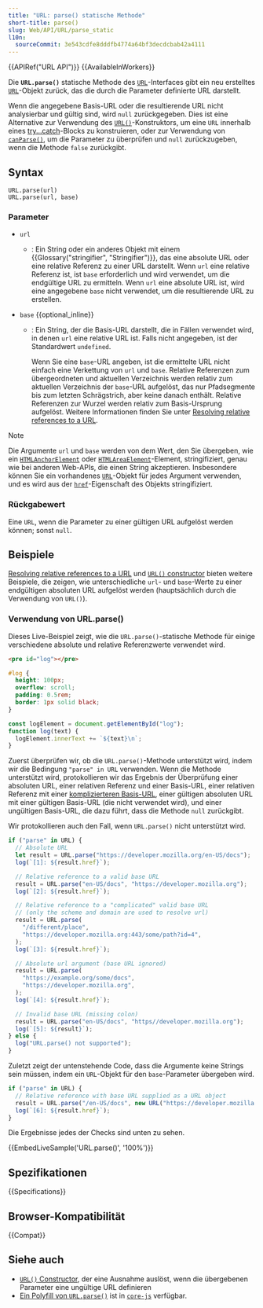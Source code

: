 ```yaml
---
title: "URL: parse() statische Methode"
short-title: parse()
slug: Web/API/URL/parse_static
l10n:
  sourceCommit: 3e543cdfe8dddfb4774a64bf3decdcbab42a4111
---
```


{{APIRef("URL API")}} {{AvailableInWorkers}}

Die **`URL.parse()`** statische Methode des [`URL`](/de/docs/Web/API/URL)-Interfaces gibt ein neu erstelltes [`URL`](/de/docs/Web/API/URL)-Objekt zurück, das die durch die Parameter definierte URL darstellt.

Wenn die angegebene Basis-URL oder die resultierende URL nicht analysierbar und gültig sind, wird `null` zurückgegeben. Dies ist eine Alternative zur Verwendung des [`URL()`](/de/docs/Web/API/URL/URL)-Konstruktors, um eine `URL` innerhalb eines [try...catch](/de/docs/Web/JavaScript/Reference/Statements/try...catch)-Blocks zu konstruieren, oder zur Verwendung von [`canParse()`](/de/docs/Web/API/URL/canParse_static), um die Parameter zu überprüfen und `null` zurückzugeben, wenn die Methode `false` zurückgibt.

## Syntax

```js-nolint
URL.parse(url)
URL.parse(url, base)
```

### Parameter

- `url`
  - : Ein String oder ein anderes Objekt mit einem {{Glossary("stringifier", "Stringifier")}}, das eine absolute URL oder eine relative Referenz zu einer URL darstellt. Wenn `url` eine relative Referenz ist, ist `base` erforderlich und wird verwendet, um die endgültige URL zu ermitteln. Wenn `url` eine absolute URL ist, wird eine angegebene `base` nicht verwendet, um die resultierende URL zu erstellen.
- `base` {{optional_inline}}

  - : Ein String, der die Basis-URL darstellt, die in Fällen verwendet wird, in denen `url` eine relative URL ist. Falls nicht angegeben, ist der Standardwert `undefined`.

    Wenn Sie eine `base`-URL angeben, ist die ermittelte URL nicht einfach eine Verkettung von `url` und `base`. Relative Referenzen zum übergeordneten und aktuellen Verzeichnis werden relativ zum aktuellen Verzeichnis der `base`-URL aufgelöst, das nur Pfadsegmente bis zum letzten Schrägstrich, aber keine danach enthält. Relative Referenzen zur Wurzel werden relativ zum Basis-Ursprung aufgelöst. Weitere Informationen finden Sie unter [Resolving relative references to a URL](/de/docs/Web/API/URL_API/Resolving_relative_references).

> [!NOTE]
> Die Argumente `url` und `base` werden von dem Wert, den Sie übergeben, wie ein [`HTMLAnchorElement`](/de/docs/Web/API/HTMLAnchorElement) oder [`HTMLAreaElement`](/de/docs/Web/API/HTMLAreaElement)-Element, stringifiziert, genau wie bei anderen Web-APIs, die einen String akzeptieren. Insbesondere können Sie ein vorhandenes [`URL`](/de/docs/Web/API/URL)-Objekt für jedes Argument verwenden, und es wird aus der [`href`](/de/docs/Web/API/URL/href)-Eigenschaft des Objekts stringifiziert.

### Rückgabewert

Eine `URL`, wenn die Parameter zu einer gültigen URL aufgelöst werden können; sonst `null`.

## Beispiele

[Resolving relative references to a URL](/de/docs/Web/API/URL_API/Resolving_relative_references) und [`URL()` constructor](/de/docs/Web/API/URL/URL#examples) bieten weitere Beispiele, die zeigen, wie unterschiedliche `url`- und `base`-Werte zu einer endgültigen absoluten URL aufgelöst werden (hauptsächlich durch die Verwendung von `URL()`).

### Verwendung von URL.parse()

Dieses Live-Beispiel zeigt, wie die `URL.parse()`-statische Methode für einige verschiedene absolute und relative Referenzwerte verwendet wird.

```html hidden
<pre id="log"></pre>
```

```css hidden
#log {
  height: 100px;
  overflow: scroll;
  padding: 0.5rem;
  border: 1px solid black;
}
```

```js hidden
const logElement = document.getElementById("log");
function log(text) {
  logElement.innerText += `${text}\n`;
}
```

Zuerst überprüfen wir, ob die `URL.parse()`-Methode unterstützt wird, indem wir die Bedingung `"parse" in URL` verwenden. Wenn die Methode unterstützt wird, protokollieren wir das Ergebnis der Überprüfung einer absoluten URL, einer relativen Referenz und einer Basis-URL, einer relativen Referenz mit einer [komplizierteren Basis-URL](/de/docs/Web/API/URL_API/Resolving_relative_references), einer gültigen absoluten URL mit einer gültigen Basis-URL (die nicht verwendet wird), und einer ungültigen Basis-URL, die dazu führt, dass die Methode `null` zurückgibt.

Wir protokollieren auch den Fall, wenn `URL.parse()` nicht unterstützt wird.

```js
if ("parse" in URL) {
  // Absolute URL
  let result = URL.parse("https://developer.mozilla.org/en-US/docs");
  log(`[1]: ${result.href}`);

  // Relative reference to a valid base URL
  result = URL.parse("en-US/docs", "https://developer.mozilla.org");
  log(`[2]: ${result.href}`);

  // Relative reference to a "complicated" valid base URL
  // (only the scheme and domain are used to resolve url)
  result = URL.parse(
    "/different/place",
    "https://developer.mozilla.org:443/some/path?id=4",
  );
  log(`[3]: ${result.href}`);

  // Absolute url argument (base URL ignored)
  result = URL.parse(
    "https://example.org/some/docs",
    "https://developer.mozilla.org",
  );
  log(`[4]: ${result.href}`);

  // Invalid base URL (missing colon)
  result = URL.parse("en-US/docs", "https//developer.mozilla.org");
  log(`[5]: ${result}`);
} else {
  log("URL.parse() not supported");
}
```

Zuletzt zeigt der untenstehende Code, dass die Argumente keine Strings sein müssen, indem ein `URL`-Objekt für den `base`-Parameter übergeben wird.

```js
if ("parse" in URL) {
  // Relative reference with base URL supplied as a URL object
  result = URL.parse("/en-US/docs", new URL("https://developer.mozilla.org/"));
  log(`[6]: ${result.href}`);
}
```

Die Ergebnisse jedes der Checks sind unten zu sehen.

{{EmbedLiveSample('URL.parse()', '100%')}}

## Spezifikationen

{{Specifications}}

## Browser-Kompatibilität

{{Compat}}

## Siehe auch

- [`URL()` Constructor](/de/docs/Web/API/URL/URL), der eine Ausnahme auslöst, wenn die übergebenen Parameter eine ungültige URL definieren
- [Ein Polyfill von `URL.parse()`](https://github.com/zloirock/core-js#url-and-urlsearchparams) ist in [`core-js`](https://github.com/zloirock/core-js) verfügbar.
